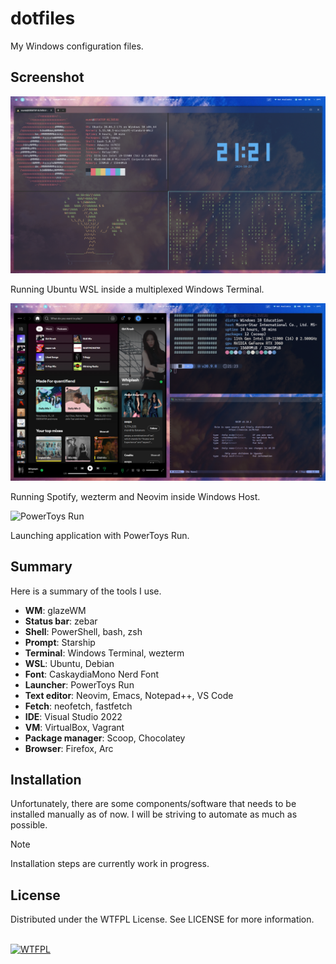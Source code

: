 # dotfiles

My Windows configuration files.

## Screenshot

![Ubuntu WSL](/bin/screenshots/ubuntu.png)

Running Ubuntu WSL inside a multiplexed Windows Terminal.

![Other programs](/bin/screenshots/window.png)

Running Spotify, wezterm and Neovim inside Windows Host.

![PowerToys Run](/bin/screenshots/run.png)

Launching application with PowerToys Run.

## Summary

Here is a summary of the tools I use.

- **WM**: glazeWM
- **Status bar**: zebar
- **Shell**: PowerShell, bash, zsh
- **Prompt**: Starship
- **Terminal**: Windows Terminal, wezterm
- **WSL**: Ubuntu, Debian
- **Font**: CaskaydiaMono Nerd Font
- **Launcher**: PowerToys Run
- **Text editor**: Neovim, Emacs, Notepad++, VS Code
- **Fetch**: neofetch, fastfetch
- **IDE**: Visual Studio 2022
- **VM**: VirtualBox, Vagrant
- **Package manager**: Scoop, Chocolatey
- **Browser**: Firefox, Arc

## Installation

Unfortunately, there are some components/software that needs to be installed manually as of now. I will be striving to automate as much as possible.

> [!NOTE]  
> Installation steps are currently work in progress.

## License

Distributed under the WTFPL License. See LICENSE for more information.

<br />
<a href="http://www.wtfpl.net/">
  <img src="http://www.wtfpl.net/wp-content/uploads/2012/12/wtfpl-badge-4.png" width="80" height="15" alt="WTFPL" />
</a>
